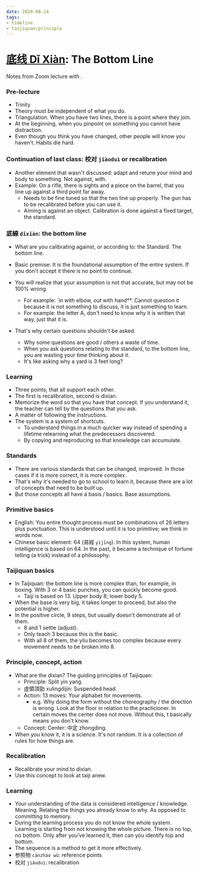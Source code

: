 ```yaml
---
date: 2020-08-14
tags:
- timeline
- taijiquan/principle
---
```


# [底线 Dǐ Xiàn](http://practicalmethod.com/2020/08/dixian-%e5%ba%95%e7%ba%bf-bottom-line/): The Bottom Line

Notes from Zoom lecture with <chenzhonghua>.

### Pre-lecture
* Trinity
* Theory must be independent of what you do.
* Triangulation. When you have two lines, there is a point where they join.
* At the beginning, when you pinpoint on something you cannot have distraction.
* Even though you think you have changed, other people will know you haven't.  Habits die hard.

### Continuation of last class: 校对 `jiàoduì` or recalibration
* Another element that wasn't discussed: adapt and retune your mind and body to something.  Not against, with.
* Example: On a rifle, there is sights and a piece on the barrel, that you line up against a third point far away.
  * Needs to be fine tuned so that the two line up properly.  The gun has to be recalibrated before you can use it.
  * Aiming is against an object.  Calibration is done against a fixed target, the standard.

### 底線 `dǐxiàn`: the bottom line
* What are you calibrating against, or according to: the Standard. The bottom line.
* Basic premise: It is the foundational assumption of the entire system. If you don't accept it there is no point to continue.

* You will realize that your assumption is not that accurate, but may not be 100% wrong.
  * For example: `in with elbow, out with hand**.  Cannot question it because it is not something to discuss, it is just something to learn.
  * For example: the letter A, don't need to know why it is written that way, just that it is.

* That's why certain questions shouldn't be asked.
  * Why some questions are good / others a waste of time.
  * When you ask questions relating to the standard, to the bottom line, you are wasting your time thinking about it.
  * It's like asking why a yard is 3 feet long?

### Learning
* Three points, that all support each other.
* The first is recalibration, second is dixian.
* Memorize the word so that you have that concept. If you understand it, the teacher can tell by the questions that you ask.
* A matter of following the instructions.
* The system is a system of shortcuts.
  * To understand things in a much quicker way instead of spending a lifetime relearning what the predecessors discovered.
  * By copying and reproducing so that knowledge can accumulate.

### Standards
* There are various standards that can be changed, improved. In those cases if it is more correct, it is more complex.
* That's why it's needed to go to school to learn it, because there are a lot of concepts that need to be built up.
* But those concepts all have a basis / basics. Base assumptions.

### Primitive basics
* English: You entire thought process must be combinations of 26 letters plus punctuation. This is understood until it is too primitive; we think in words now.
* Chinese basic element: 64 (易經 `yìjīng`). In this system, human intelligence is based on 64. In the past, it became a technique of fortune telling (a trick) instead of a philosophy.

### Taijiquan basics
* In Taijiquan: the bottom line is more complex than, for example, in boxing. With 3 or 4 basic punches, you can quickly become good.
  * Taiji is based on 13. Upper body 8; lower body 5.
* When the base is very big, it takes longer to proceed, but also the potential is higher.
* In the positive circle, 9 steps, but usually doesn't demonstrate all of them.
  * 8 and 1 settle (adjust).
  * Only teach 3 because this is the basic.
  * With all 8 of them, the yilu becomes too complex because every movement needs to be broken into 8.

### Principle, concept, action
* What are the dixian? The guiding principles of Taijiquan:
  * Principle: Split yin yang.
  * 虛領頂勁 xulingdijin: Suspended head.
  * Action: 13 moves: Your alphabet for movements.
    * e.g. Why doing the form without the choreography / the direction is wrong.  Look at the floor in relation to the practicioner. In certain moves the center does not move. Without this, t basically means you don't know.
  * Concept: Center: 中定 zhongding.
* When you know it, it is a science. It's not random. It is a collection of rules for how things are.

### Recalibration
* Recalibrate your mind to dixian.
* Use this concept to look at taiji anew.

### Learning
* Your understanding of the data is considered intelligence / knowledge. Meaning. Relating the things you already know to why. As opposed to committing to memory.
* During the learning process you do not know the whole system. Learning is starting from not knowing the whole picture. There is no top, no bottom. Only after you've learned it, then can you identify top and bottom.
* The sequence is a method to get it more effectively.
* 参照物 `cānzhào wù`: reference points
* 校对 `jiàoduì`: recalibration
